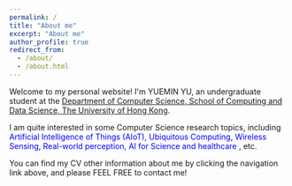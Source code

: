 ```yaml
---
permalink: /
title: "About me"
excerpt: "About me"
author_profile: true
redirect_from: 
  - /about/
  - /about.html
---
```


Welcome to my personal website! I'm YUEMIN YU, an undergraduate student at the [Department of Computer Science, School of Computing and Data Science, The University of Hong Kong](https://www.cs.hku.hk/).

I am quite interested in some Computer Science research topics, including 
<span style="color: blue"> Artificial Intelligence of Things (AIoT),
Ubiquitous Computing, Wireless Sensing, Real-world perception, AI for Science and healthcare </span>, etc.  

You can find my CV other information about me by clicking the navigation link above, and please FEEL FREE to contact me! 
